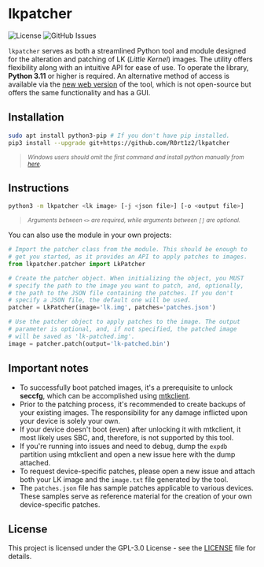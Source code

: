 # lkpatcher

![License](https://img.shields.io/github/license/R0rt1z2/lkpatcher)
![GitHub Issues](https://img.shields.io/github/issues-raw/R0rt1z2/lkpatcher?color=red)

`lkpatcher` serves as both a streamlined Python tool and module designed for the alteration and patching of LK (_Little Kernel_) images. The utility offers flexibility along with an intuitive API for ease of use. To operate the library, **Python 3.11** or higher is required. An alternative method of access is available via the [new web version](https://lkpatcher.r0rt1z2.com/) of the tool, which is not open-source but offers the same functionality and has a GUI.

## Installation

```bash
sudo apt install python3-pip # If you don't have pip installed.
pip3 install --upgrade git+https://github.com/R0rt1z2/lkpatcher
```
> _<small>Windows users should omit the first command and install python manually from [here](https://www.python.org/downloads/).</small>_

## Instructions
```bash
python3 -m lkpatcher <lk image> [-j <json file>] [-o <output file>]
```
> _<small>Arguments between `<>` are required, while arguments between `[]` are optional.</small>_

You can also use the module in your own projects:
```python
# Import the patcher class from the module. This should be enough to
# get you started, as it provides an API to apply patches to images.
from lkpatcher.patcher import LkPatcher

# Create the patcher object. When initializing the object, you MUST
# specify the path to the image you want to patch, and, optionally,
# the path to the JSON file containing the patches. If you don't
# specify a JSON file, the default one will be used.
patcher = LkPatcher(image='lk.img', patches='patches.json')

# Use the patcher object to apply patches to the image. The output
# parameter is optional, and, if not specified, the patched image
# will be saved as 'lk-patched.img'.
image = patcher.patch(output='lk-patched.bin')
```

## Important notes
- To successfully boot patched images, it's a prerequisite to unlock **seccfg**, which can be accomplished using [mtkclient](https://github.com/bkerler/mtkclient).
- Prior to the patching process, it's recommended to create backups of your existing images. The responsibility for any damage inflicted upon your device is solely your own. 
- If your device doesn't boot (even) after unlocking it with mtkclient, it most likely uses SBC, and, therefore, is not supported by this tool.
- If you're running into issues and need to debug, dump the `expdb` partition using mtkclient and open a new issue here with the dump attached.
- To request device-specific patches, please open a new issue and attach both your LK image and the `image.txt` file generated by the tool.
- The `patches.json` file has sample patches applicable to various devices. These samples serve as reference material for the creation of your own device-specific patches.

## License
This project is licensed under the GPL-3.0 License - see the [LICENSE](https://github.com/R0rt1z2/lkpatcher/tree/master/LICENSE) file for details.
